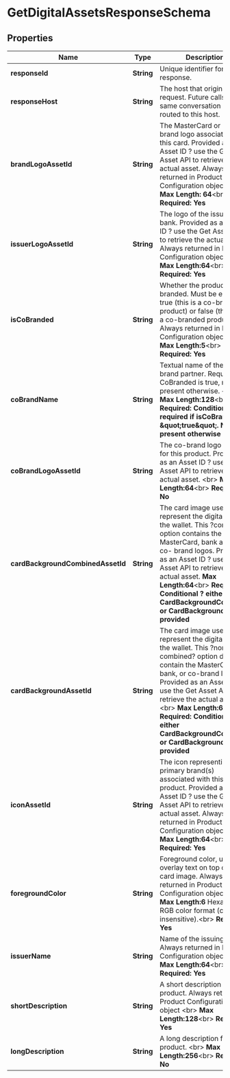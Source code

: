 
# GetDigitalAssetsResponseSchema

## Properties
Name | Type | Description | Notes
------------ | ------------- | ------------- | -------------
**responseId** | **String** | Unique identifier for the response.  |  [optional]
**responseHost** | **String** | The host that originated the request. Future calls in the same conversation may be routed to this host.  |  [optional]
**brandLogoAssetId** | **String** | The MasterCard or Maestro brand logo associated with this card. Provided as an Asset ID ? use the Get Asset API to retrieve the actual asset. Always returned in Product Configuration object &lt;br&gt;    __Max Length: 64__&lt;br&gt; __Required: Yes__  |  [optional]
**issuerLogoAssetId** | **String** | The logo of the issuing bank. Provided as an Asset ID ? use the Get Asset API to retrieve the actual asset. Always returned in Product Configuration object &lt;br&gt;     __Max Length:64__&lt;br&gt; __Required: Yes__  |  [optional]
**isCoBranded** | **String** | Whether the product is co-branded. Must be either true (this is a co-branded product) or false (this is not a co-branded product). Always returned in Product Configuration object &lt;br&gt;    __Max Length:5__&lt;br&gt; __Required: Yes__  |  [optional]
**coBrandName** | **String** | Textual name of the co-brand partner. Required if CoBranded is true, not present otherwise.  &lt;br&gt;   __Max Length:128__&lt;br&gt; __Required: Conditional ? required if isCoBranded &#x3D; \&quot;true\&quot;. Not present otherwise__  |  [optional]
**coBrandLogoAssetId** | **String** | The co-brand logo (if any) for this product. Provided as an Asset ID ? use the Get Asset API to retrieve the actual asset. &lt;br&gt;   __Max Length:64__&lt;br&gt; __Required: No__  |  [optional]
**cardBackgroundCombinedAssetId** | **String** | The card image used to represent the digital card in the wallet. This ?combined? option contains the MasterCard, bank and any co- brand logos.  Provided as an Asset ID ? use the Get Asset API to retrieve the actual asset.     __Max Length:64__&lt;br&gt; __Required: Conditional ? either CardBackgroundCombined or CardBackground will be provided__  |  [optional]
**cardBackgroundAssetId** | **String** | The card image used to represent the digital card in the wallet. This ?non-combined? option does not contain the MasterCard, bank, or co-brand logos. Provided as an Asset ID ? use the Get Asset API to retrieve the actual asset. &lt;br&gt;     __Max Length:64__&lt;br&gt; __Required: Conditional ? either CardBackgroundCombined or CardBackground will be provided__  |  [optional]
**iconAssetId** | **String** | The icon representing the primary brand(s) associated with this product. Provided as an Asset ID ? use the Get Asset API to retrieve the actual asset. Always returned in Product Configuration object&lt;br&gt;    __Max Length:64__&lt;br&gt; __Required: Yes__  |  [optional]
**foregroundColor** | **String** | Foreground color, used to overlay text on top of the card image. Always returned in Product Configuration object&lt;br&gt;    __Max Length:6__ Hexadecimal RGB color format (case-insensitive).&lt;br&gt; __Required: Yes__  |  [optional]
**issuerName** | **String** | Name of the issuing bank. Always returned in Product Configuration object &lt;br&gt;    __Max Length:64__&lt;br&gt; __Required: Yes__  |  [optional]
**shortDescription** | **String** | A short description for this product. Always returned in Product Configuration object  &lt;br&gt;   __Max Length:128__&lt;br&gt; __Required: Yes__  |  [optional]
**longDescription** | **String** | A long description for this product.  &lt;br&gt;   __Max Length:256__&lt;br&gt; __Required: No__  |  [optional]



